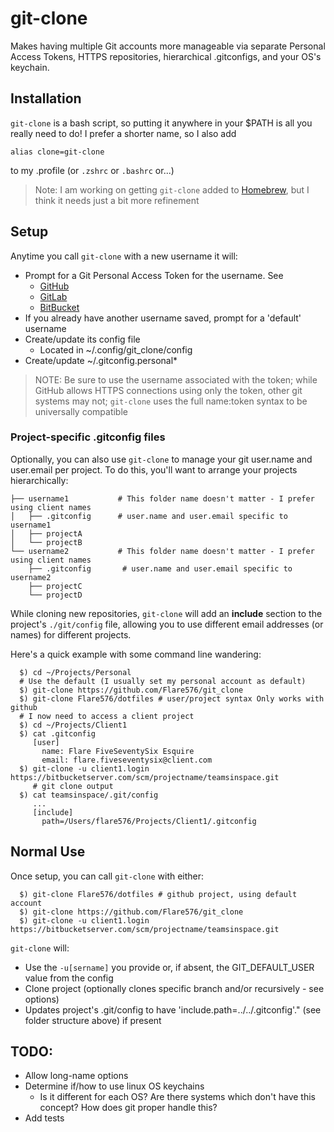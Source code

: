 # git-clone

Makes having multiple Git accounts more manageable via separate Personal Access Tokens, HTTPS
repositories, hierarchical .gitconfigs, and your OS's keychain.

## Installation

`git-clone` is a bash script, so putting it anywhere in your $PATH is all you really need to do! I
prefer a shorter name, so I also add

```
alias clone=git-clone
```

to my .profile (or `.zshrc` or `.bashrc` or...)

> Note: I am working on getting `git-clone` added to [Homebrew](https://brew.sh/), but I think it
> needs just a bit more refinement

## Setup
Anytime you call `git-clone` with a new username it will:
  - Prompt for a Git Personal Access Token for the username. See
    - [GitHub](https://github.com/settings/tokens)
    - [GitLab](https://docs.gitlab.com/ee/user/profile/personal_access_tokens.html)
    - [BitBucket](https://confluence.atlassian.com/bitbucketserver/personal-access-tokens-939515499.html)
  - If you already have another username saved, prompt for a 'default' username
  - Create/update its config file
    - Located in ~/.config/git_clone/config
  - Create/update ~/.gitconfig.personal*

> NOTE: Be sure to use the username associated with the token; while GitHub allows HTTPS connections
> using only the token, other git systems may not; `git-clone` uses the full name:token syntax to be
> universally compatible

### Project-specific .gitconfig files

Optionally, you can also use `git-clone` to manage your git user.name and user.email per project. To
do this, you'll want to arrange your projects hierarchically:

```
├── username1           # This folder name doesn't matter - I prefer using client names
│   ├── .gitconfig      # user.name and user.email specific to username1
│   ├── projectA
│   └── projectB
└── username2           # This folder name doesn't matter - I prefer using client names
    ├── .gitconfig       # user.name and user.email specific to username2
    ├── projectC
    └── projectD
```

While cloning new repositories, `git-clone` will add an **include** section to the project's
`./git/config` file, allowing you to use different email addresses (or names) for different
projects.

Here's a quick example with some command line wandering:

```
  $) cd ~/Projects/Personal
  # Use the default (I usually set my personal account as default)
  $) git-clone https://github.com/Flare576/git_clone
  $) git-clone Flare576/dotfiles # user/project syntax Only works with github
  # I now need to access a client project
  $) cd ~/Projects/Client1
  $) cat .gitconfig
     [user]
       name: Flare FiveSeventySix Esquire
       email: flare.fiveseventysix@client.com
  $) git-clone -u client1.login https://bitbucketserver.com/scm/projectname/teamsinspace.git
     # git clone output
  $) cat teamsinspace/.git/config
     ...
     [include]
       path=/Users/flare576/Projects/Client1/.gitconfig
```

## Normal Use
Once setup, you can call `git-clone` with either:

```
  $) git-clone Flare576/dotfiles # github project, using default account
  $) git-clone https://github.com/Flare576/git_clone
  $) git-clone -u client1.login https://bitbucketserver.com/scm/projectname/teamsinspace.git
```

`git-clone` will:
- Use the `-u[sername]` you provide or, if absent, the GIT_DEFAULT_USER value from the config
- Clone project (optionally clones specific branch and/or recursively - see options)
- Updates project's .git/config to have 'include.path=../../.gitconfig'." (see folder structure
    above) if present

## TODO:

- Allow long-name options
- Determine if/how to use linux OS keychains
  - Is it different for each OS? Are there systems which don't have this concept? How does git
      proper handle this?
- Add tests

